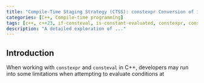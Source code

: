 ```yaml
---
title: "Compile-Time Staging Strategy (CTSS): constexpr Conversion of int to std::string_view"
categories: [C++, Compile-time programming]
tags: [c++, c++23, if-consteval, is-constant-evaluated, constexpr, consteval, compile-time, static-analysis, consteval-functions]
description: "A detailed exploration of ..."
---
```


## Introduction

When working with `constexpr` and `consteval` in C++, developers may run into some limitations when attempting to evaluate conditions at 
